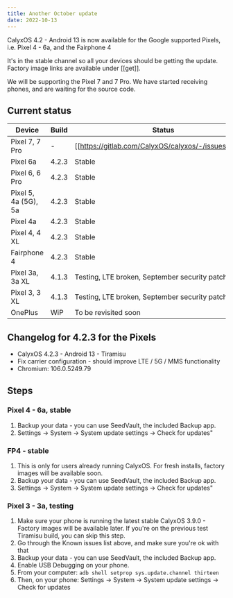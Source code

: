 ```yaml
---
title: Another October update
date: 2022-10-13
---
```


CalyxOS 4.2 - Android 13 is now available for the Google supported Pixels, i.e. Pixel 4 - 6a, and the Fairphone 4

It's in the stable channel so all your devices should be getting the update. Factory image links are available under [[get]].

We will be supporting the Pixel 7 and 7 Pro. We have started receiving phones, and are waiting for the source code.

## Current status

| Device | Build | Status |
| -------| ----- | ------ |
| Pixel 7, 7 Pro | - | [[https://gitlab.com/CalyxOS/calyxos/-/issues/1079]] |
| Pixel 6a | 4.2.3 | Stable |
| Pixel 6, 6 Pro | 4.2.3 | Stable |
| Pixel 5, 4a (5G), 5a | 4.2.3 | Stable |
| Pixel 4a | 4.2.3 | Stable |
| Pixel 4, 4 XL | 4.2.3 | Stable |
| Fairphone 4 | 4.2.3 | Stable |
| Pixel 3a, 3a XL | 4.1.3 | Testing, LTE broken, September security patch |
| Pixel 3, 3 XL | 4.1.3 | Testing, LTE broken, September security patch |
| OnePlus | WiP | To be revisited soon |

## Changelog for 4.2.3 for the Pixels
* CalyxOS 4.2.3 - Android 13 - Tiramisu
* Fix carrier configuration - should improve LTE / 5G / MMS functionality
* Chromium: 106.0.5249.79

## Steps

### Pixel 4 - 6a, stable
1. Backup your data - you can use SeedVault, the included Backup app.
2. Settings -> System -> System update settings -> Check for updates"

### FP4 - stable
1. This is only for users already running CalyxOS. For fresh installs, factory images will be available soon.
2. Backup your data - you can use SeedVault, the included Backup app.
3. Settings -> System -> System update settings -> Check for updates"

### Pixel 3 - 3a, testing
1. Make sure your phone is running the latest stable CalyxOS 3.9.0 - Factory images will be available later. If you're on the previous test Tiramisu build, you can skip this step.
2. Go through the Known issues list above, and make sure you're ok with that
3. Backup your data - you can use SeedVault, the included Backup app.
4. Enable USB Debugging on your phone.
5. From your computer: `adb shell setprop sys.update.channel thirteen`
6. Then, on your phone: Settings -> System -> System update settings -> Check for updates
